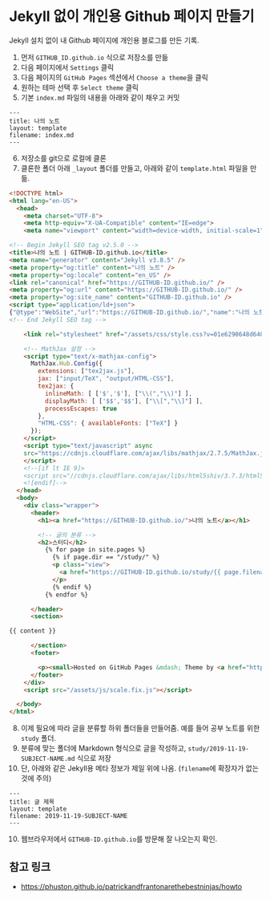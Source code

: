 # Jekyll 없이 개인용 Github 페이지 만들기

Jekyll 설치 없이 내 Github 페이지에 개인용 블로그를 만든 기록.

1. 먼저 `GITHUB_ID.github.io` 식으로 저장소를 만듦
2. 다음 페이지에서 `Settings` 클릭
3. 다음 페이지의 `GitHub Pages` 섹션에서 `Choose a theme`을 클릭
4. 원하는 테마 선택 후 `Select theme` 클릭
5. 기본 `index.md` 파일의 내용을 아래와 같이 채우고 커밋

```
---
title: 나의 노트
layout: template
filename: index.md
---
```
6. 저장소를 git으로 로컬에 클론
7. 클론한 폴더 아래 `_layout` 폴더를 만들고, 아래와 같이 `template.html` 파일을 만듦.

```html
<!DOCTYPE html>
<html lang="en-US">
  <head>
    <meta charset="UTF-8">
    <meta http-equiv="X-UA-Compatible" content="IE=edge">
    <meta name="viewport" content="width=device-width, initial-scale=1">

<!-- Begin Jekyll SEO tag v2.5.0 -->
<title>나의 노트 | GITHUB-ID.github.io</title>
<meta name="generator" content="Jekyll v3.8.5" />
<meta property="og:title" content="나의 노트" />
<meta property="og:locale" content="en_US" />
<link rel="canonical" href="https://GITHUB-ID.github.io/" />
<meta property="og:url" content="https://GITHUB-ID.github.io/" />
<meta property="og:site_name" content="GITHUB-ID.github.io" />
<script type="application/ld+json">
{"@type":"WebSite","url":"https://GITHUB-ID.github.io/","name":"나의 노트","headline":"나의 노트","@context":"http://schema.org"}</script>
<!-- End Jekyll SEO tag -->

    <link rel="stylesheet" href="/assets/css/style.css?v=01e6290648d6409b0c7f076e8788b0cbc74c3e34">

    <!-- MathJax 설정 -->
    <script type="text/x-mathjax-config">
      MathJax.Hub.Config({
        extensions: ["tex2jax.js"],
        jax: ["input/TeX", "output/HTML-CSS"],
        tex2jax: {
          inlineMath: [ ['$','$'], ["\\(","\\)"] ],
          displayMath: [ ['$$','$$'], ["\\[","\\]"] ],
          processEscapes: true
        },
        "HTML-CSS": { availableFonts: ["TeX"] }
      });
    </script>
    <script type="text/javascript" async
    src="https://cdnjs.cloudflare.com/ajax/libs/mathjax/2.7.5/MathJax.js?config=TeX-MML-AM_CHTML">
    </script>
    <!--[if lt IE 9]>
    <script src="//cdnjs.cloudflare.com/ajax/libs/html5shiv/3.7.3/html5shiv.min.js"></script>
    <![endif]-->
  </head>
  <body>
    <div class="wrapper">
      <header>
        <h1><a href="https://GITHUB-ID.github.io/">나의 노트</a></h1>

        <!-- 글의 분류 -->
        <h2>스터디</h2>
          {% for page in site.pages %}
            {% if page.dir == "/study/" %}
            <p class="view">
              <a href="https://GITHUB-ID.github.io/study/{{ page.filename }}.html">{{ page.title }}</a>
            </p>
            {% endif %}
          {% endfor %}

      </header>
      <section>

{{ content }}

      </section>
      <footer>

        <p><small>Hosted on GitHub Pages &mdash; Theme by <a href="https://github.com/orderedlist">orderedlist</a></small></p>
      </footer>
    </div>
    <script src="/assets/js/scale.fix.js"></script>

  </body>
</html>
```
8. 이제 필요에 따라 글을 분류할 하위 폴더들을 만들어줌. 예를 들어 공부 노트를 위한 `study` 폴더.
9. 분류에 맞는 폴더에 Markdown 형식으로 글을 작성하고, `study/2019-11-19-SUBJECT-NAME.md` 식으로 저장
10. 단, 아래와 같은 Jekyll용 메타 정보가 제일 위에 나옴. (`filename`에 확장자가 없는 것에 주의)
```
---
title: 글 제목
layout: template
filename: 2019-11-19-SUBJECT-NAME
---
```
10.  웹브라우저에서 `GITHUB-ID.github.io`를 방문해 잘 나오는지 확인.

## 참고 링크
* https://phuston.github.io/patrickandfrantonarethebestninjas/howto
